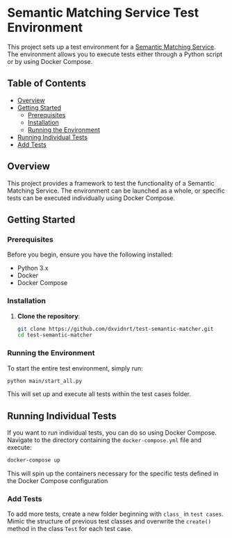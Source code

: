 # Semantic Matching Service Test Environment

This project sets up a test environment for a [Semantic Matching Service](https://github.com/s-heppner/python-semantic-matcher). The environment allows you to execute tests either through a Python script or by using Docker Compose.

## Table of Contents

- [Overview](#overview)
- [Getting Started](#getting-started)
  - [Prerequisites](#prerequisites)
  - [Installation](#installation)
  - [Running the Environment](#running-the-environment)
- [Running Individual Tests](#running-individual-tests)
- [Add Tests](#add-tests)

## Overview

This project provides a framework to test the functionality of a Semantic Matching Service. The environment can be launched as a whole, or specific tests can be executed individually using Docker Compose.

## Getting Started

### Prerequisites

Before you begin, ensure you have the following installed:

- Python 3.x
- Docker
- Docker Compose

### Installation

1. **Clone the repository**:
   ```bash
   git clone https://github.com/dxvidnrt/test-semantic-matcher.git
   cd test-semantic-matcher
   ```
   
### Running the Environment

To start the entire test environment, simply run:
```bash
python main/start_all.py
```

This will set up and execute all tests within the test cases folder.

## Running Individual Tests

If you want to run individual tests, you can do so using Docker Compose. Navigate to the directory containing the `docker-compose.yml` file and execute:
```bash
docker-compose up
```

This will spin up the containers necessary for the specific tests defined in the Docker Compose configuration

### Add Tests

To add more tests, create a new folder beginning with `class_` in `test cases`. Mimic the structure of previous test classes and overwrite the `create()` method in the class `Test` for each test case.
